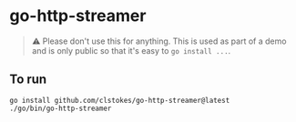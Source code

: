 # go-http-streamer

> :warning: Please don't use this for anything.
This is used as part of a demo and is only public so that it's easy to `go install ...`.

## To run

```shell
go install github.com/clstokes/go-http-streamer@latest
./go/bin/go-http-streamer
```
